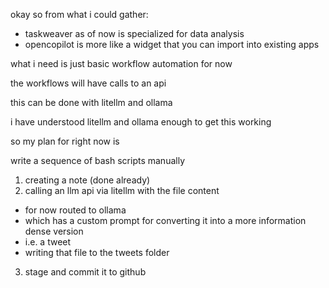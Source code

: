 okay so from what i could gather:

- taskweaver as of now is specialized for data analysis
- opencopilot is more like a widget that you can import into existing apps

what i need is just basic workflow automation for now

the workflows will have calls to an api

this can be done with litellm and ollama

i have understood litellm and ollama enough to get this working

so my plan for right now is

write a sequence of bash scripts manually

1. creating a note (done already)
2. calling an llm api via litellm with the file content

- for now routed to ollama
- which has a custom prompt for converting it into a more information dense version
- i.e. a tweet
- writing that file to the tweets folder

3. stage and commit it to github

